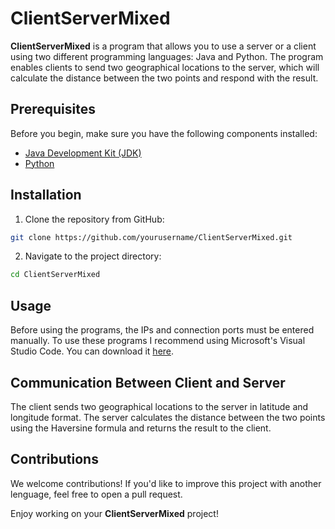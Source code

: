 # ClientServerMixed

**ClientServerMixed** is a program that allows you to use a server or a client using two different programming languages: Java and Python. The program enables clients to send two geographical locations to the server, which will calculate the distance between the two points and respond with the result.

## Prerequisites

Before you begin, make sure you have the following components installed:

- [Java Development Kit (JDK)](https://www.oracle.com/java/technologies/javase-downloads.html)
- [Python](https://www.python.org/downloads/)

## Installation

1. Clone the repository from GitHub: 
```bash
git clone https://github.com/yourusername/ClientServerMixed.git
```

2. Navigate to the project directory:
```bash
cd ClientServerMixed
```

## Usage

Before using the programs, the IPs and connection ports must be entered manually. 
To use these programs I recommend using Microsoft's Visual Studio Code. You can download it [here](https://code.visualstudio.com/download).


## Communication Between Client and Server

The client sends two geographical locations to the server in latitude and longitude format. The server calculates the distance between the two points using the Haversine formula and returns the result to the client.

## Contributions

We welcome contributions! If you'd like to improve this project with another lenguage, feel free to open a pull request.

Enjoy working on your **ClientServerMixed** project!
